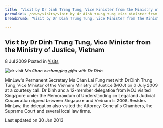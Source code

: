 ```yaml
---
title: 'Visit by Dr Dinh Trung Tung, Vice Minister from the Ministry of Justice, Vietnam'
permalink: /news/visits/visit-by-dr-dinh-trung-tung-vice-minister-from-the-ministry-of-justice-vietnam/
breadcrumb: 'Visit by Dr Dinh Trung Tung, Vice Minister from the Ministry of Justice, Vietnam'

---
```



<style>
.image {width: 600px;}
.image img {max-width: 100%;}
</style>

Visit by Dr Dinh Trung Tung, Vice Minister from the Ministry of Justice, Vietnam
---

8 Jul 2009 Posted in [Visits](/news/visits/)

<div class="image">
  <img src="/images/visit-by-dr-dinh-trung-tung.jpg" alt="dr visit" title="dr visit">
  <i>Ms Chan exchanging gifts with Dr Dinh</i>
</div>

MinLaw's Permanent Secretary Ms Chan Lai Fung met with Dr Dinh Trung Tung, Vice Minister of the Vietnam Ministry of Justice (MOJ) on 6 July 2009 at a courtesy call. Dr Dinh and a 12-member delegation from MOJ visited Singapore under the Memorandum of Understanding on Legal and Judicial Cooperation signed between Singapore and Vietnam in 2008. Besides MinLaw, the delegation also visited the Attorney-General's Chambers, the Supreme Court and several local law firms.

<p class="right-side-updated">Last updated on 30 Jan 2013</p>
